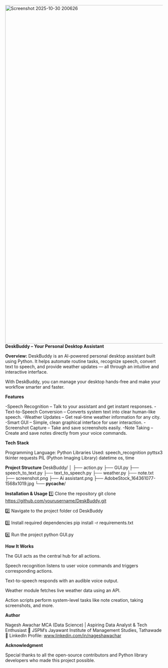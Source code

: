 <img width="1920" height="1080" alt="Screenshot 2025-10-30 200626" src="https://github.com/user-attachments/assets/bfbae363-ae3a-4b2d-95e9-336662852bca" />**DeskBuddy – Your Personal Desktop Assistant**

**Overview:**
DeskBuddy is an AI-powered personal desktop assistant built using Python.
It helps automate routine tasks, recognize speech, convert text to speech, and provide weather updates — all through an intuitive and interactive interface.

With DeskBuddy, you can manage your desktop hands-free and make your workflow smarter and faster.

**Features**

-Speech Recognition – Talk to your assistant and get instant responses.
-Text-to-Speech Conversion – Converts system text into clear human-like speech.
-Weather Updates – Get real-time weather information for any city.
-Smart GUI – Simple, clean graphical interface for user interaction.
-Screenshot Capture – Take and save screenshots easily.
-Note Taking – Create and save notes directly from your voice commands.

**Tech Stack**

Programming Language: Python
Libraries Used:
speech_recognition
pyttsx3
tkinter
requests
PIL (Python Imaging Library)
datetime
os, time

**Project Structure**
DeskBuddy/
│
├── action.py
├── GUI.py
├── speech_to_text.py
├── text_to_speech.py
├── weather.py
├── note.txt
├── screenshot.png
├── Ai assistant.png
├── AdobeStock_164361077-1568x1019.jpg
└── __pycache__/

**Installation & Usage**
1️⃣ Clone the repository
git clone https://github.com/yourusername/DeskBuddy.git

2️⃣ Navigate to the project folder
cd DeskBuddy

3️⃣ Install required dependencies
pip install -r requirements.txt

4️⃣ Run the project
python GUI.py

**How It Works**

The GUI acts as the central hub for all actions.

Speech recognition listens to user voice commands and triggers corresponding actions.

Text-to-speech responds with an audible voice output.

Weather module fetches live weather data using an API.

Action scripts perform system-level tasks like note creation, taking screenshots, and more.

**Author**

Nagesh Awachar
 MCA (Data Science) |  Aspiring Data Analyst & Tech Enthusiast
📍 JSPM’s Jayawant Institute of Management Studies, Tathawade
🔗 LinkedIn Profile: www.linkedin.com/in/nageshawachar

**Acknowledgment**

Special thanks to all the open-source contributors and Python library developers who made this project possible.


